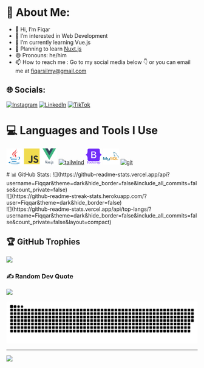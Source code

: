 # 💫 About Me:
- 👋 Hi, I’m Fiqar<br>
- 👀 I’m interested in Web Development<br>
- 🌱 I’m currently learning Vue.js<br>
- 📝 Planning to learn [Nuxt.js](https://nuxt.com/)<br>
- 😄 Pronouns: he/him<br>
- 📫 How to reach me : Go to my social media below 👇 or  you can email me at fiqarsilmy@gmail.com


## 🌐 Socials:
[![Instagram](https://img.shields.io/badge/Instagram-%23E4405F.svg?logo=Instagram&logoColor=white)](https://instagram.com/fiqarsilmy) [![LinkedIn](https://img.shields.io/badge/LinkedIn-%230077B5.svg?logo=linkedin&logoColor=white)](https://www.linkedin.com/in/zulfiqar-silmy-setiawan-604190324/) [![TikTok](https://img.shields.io/badge/TikTok-%23000000.svg?logo=TikTok&logoColor=white)](https://tiktok.com/@gigogogi) 

# 💻 Languages and Tools I Use
<p><a target="_blank" href="https://raw.githubusercontent.com/devicons/devicon/master/icons/java/java-original.svg" style="display: inline-block;"><img src="https://raw.githubusercontent.com/devicons/devicon/master/icons/java/java-original.svg" alt="java" width="42" height="42" /></a>
<a target="_blank" href="https://raw.githubusercontent.com/devicons/devicon/master/icons/javascript/javascript-original.svg" style="display: inline-block;"><img src="https://raw.githubusercontent.com/devicons/devicon/master/icons/javascript/javascript-original.svg" alt="javascript" width="42" height="42" /></a>
<a target="_blank" href="https://raw.githubusercontent.com/devicons/devicon/master/icons/vuejs/vuejs-original-wordmark.svg" style="display: inline-block;"><img src="https://raw.githubusercontent.com/devicons/devicon/master/icons/vuejs/vuejs-original-wordmark.svg" alt="vuejs" width="42" height="42" /></a>
<a target="_blank" href="https://www.vectorlogo.zone/logos/tailwindcss/tailwindcss-icon.svg" style="display: inline-block;"><img src="https://www.vectorlogo.zone/logos/tailwindcss/tailwindcss-icon.svg" alt="tailwind" width="42" height="42" /></a>
<a target="_blank" href="https://raw.githubusercontent.com/devicons/devicon/master/icons/bootstrap/bootstrap-plain-wordmark.svg" style="display: inline-block;"><img src="https://raw.githubusercontent.com/devicons/devicon/master/icons/bootstrap/bootstrap-plain-wordmark.svg" alt="bootstrap" width="42" height="42" /></a>
<a target="_blank" href="https://raw.githubusercontent.com/devicons/devicon/master/icons/mysql/mysql-original-wordmark.svg" style="display: inline-block;"><img src="https://raw.githubusercontent.com/devicons/devicon/master/icons/mysql/mysql-original-wordmark.svg" alt="mysql" width="42" height="42" /></a>
<a target="_blank" href="https://www.vectorlogo.zone/logos/git-scm/git-scm-icon.svg" style="display: inline-block;"><img src="https://www.vectorlogo.zone/logos/git-scm/git-scm-icon.svg" alt="git" width="42" height="42" /></a></p>
# 📊 GitHub Stats:
![](https://github-readme-stats.vercel.app/api?username=Fiqqar&theme=dark&hide_border=false&include_all_commits=false&count_private=false)<br/>
![](https://github-readme-streak-stats.herokuapp.com/?user=Fiqqar&theme=dark&hide_border=false)<br/>
![](https://github-readme-stats.vercel.app/api/top-langs/?username=Fiqqar&theme=dark&hide_border=false&include_all_commits=false&count_private=false&layout=compact)

## 🏆 GitHub Trophies
![](https://github-profile-trophy.vercel.app/?username=Fiqqar&theme=tokyonight&no-frame=false&no-bg=true&margin-w=4)

### ✍️ Random Dev Quote
![](https://quotes-github-readme.vercel.app/api?type=horizontal&theme=tokyonight)

<picture>
  <source media="(prefers-color-scheme: dark)" srcset="https://raw.githubusercontent.com/Fiqqar/Fiqqar/output/github-snake-dark.svg" />
  <source media="(prefers-color-scheme: light)" srcset="https://raw.githubusercontent.com/Fiqqar/Fiqqar/output/github-snake.svg" />
  <img alt="github-snake" src="https://raw.githubusercontent.com/Fiqqar/Fiqqar/output/github-snake.svg" />
</picture>

---
[![](https://visitcount.itsvg.in/api?id=Fiqqar&icon=0&color=0)](https://visitcount.itsvg.in)
